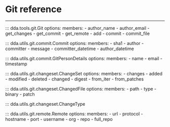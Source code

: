 # Git reference

-----

::: dda.tools.git.Git
    options:
      members:
      - author_name
      - author_email
      - get_changes
      - get_commit
      - get_remote
      - add
      - commit
      - commit_file

::: dda.utils.git.commit.Commit
    options:
      members:
      - sha1
      - author
      - committer
      - message
      - committer_datetime
      - author_datetime

::: dda.utils.git.commit.GitPersonDetails
    options:
      members:
      - name
      - email
      - timestamp

::: dda.utils.git.changeset.ChangeSet
    options:
      members:
      - changes
      - added
      - modified
      - deleted
      - changed
      - digest
      - from_iter
      - from_patches

::: dda.utils.git.changeset.ChangedFile
    options:
      members:
      - path
      - type
      - binary
      - patch

::: dda.utils.git.changeset.ChangeType

::: dda.utils.git.remote.Remote
    options:
      members:
      - url
      - protocol
      - hostname
      - port
      - username
      - org
      - repo
      - full_repo
